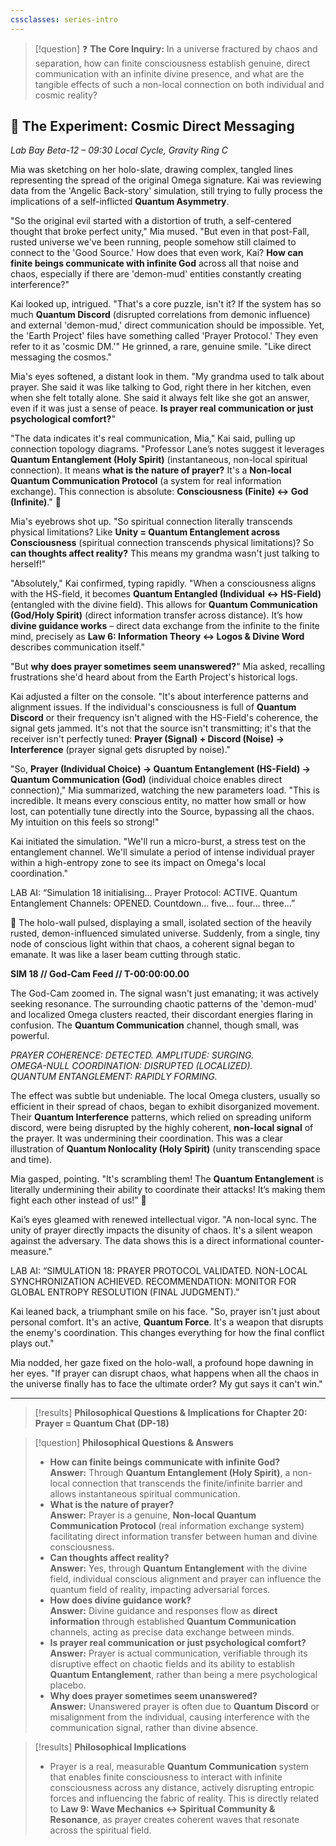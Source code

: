 ```yaml
---
cssclasses: series-intro
---
```

   
> [!question] ❓ **The Core Inquiry:** In a universe fractured by chaos and separation, how can finite consciousness establish genuine, direct communication with an infinite divine presence, and what are the tangible effects of such a non-local connection on both individual and cosmic reality?   
   
## 🔬 The Experiment: Cosmic Direct Messaging   
   
*Lab Bay Beta-12 – 09:30 Local Cycle, Gravity Ring C*   
   
Mia was sketching on her holo-slate, drawing complex, tangled lines representing the spread of the original Omega signature. Kai was reviewing data from the 'Angelic Back-story' simulation, still trying to fully process the implications of a self-inflicted **Quantum Asymmetry**.   
   
"So the original evil started with a distortion of truth, a self-centered thought that broke perfect unity," Mia mused. "But even in that post-Fall, rusted universe we've been running, people somehow still claimed to connect to the 'Good Source.' How does that even work, Kai? **How can finite beings communicate with infinite God** across all that noise and chaos, especially if there are 'demon-mud' entities constantly creating interference?"   
   
Kai looked up, intrigued. "That's a core puzzle, isn't it? If the system has so much **Quantum Discord** (<span class="iml-meaning">disrupted correlations from demonic influence</span>) and external 'demon-mud,' direct communication should be impossible. Yet, the 'Earth Project' files have something called 'Prayer Protocol.' They even refer to it as 'cosmic DM.'" He grinned, a rare, genuine smile. "Like direct messaging the cosmos."   
   
Mia's eyes softened, a distant look in them. "My grandma used to talk about prayer. She said it was like talking to God, right there in her kitchen, even when she felt totally alone. She said it always felt like she got an answer, even if it was just a sense of peace. **Is prayer real communication or just psychological comfort?**"   
   
"The data indicates it's real communication, Mia," Kai said, pulling up connection topology diagrams. "Professor Lane’s notes suggest it leverages **Quantum Entanglement (Holy Spirit)** (<span class="iml-meaning">instantaneous, non-local spiritual connection</span>). It means **what is the nature of prayer?** It's a **Non-local Quantum Communication Protocol** (<span class="iml-meaning">a system for real information exchange</span>). This connection is absolute: **Consciousness (Finite) ↔ God (Infinite)**." 🧮   
   
Mia's eyebrows shot up. "So spiritual connection literally transcends physical limitations? Like **Unity = Quantum Entanglement across Consciousness** (<span class="iml-meaning">spiritual connection transcends physical limitations</span>)? So **can thoughts affect reality?** This means my grandma wasn't just talking to herself!"   
   
"Absolutely," Kai confirmed, typing rapidly. "When a consciousness aligns with the HS-field, it becomes **Quantum Entangled (Individual ↔ HS-Field)** (<span class="iml-meaning">entangled with the divine field</span>). This allows for **Quantum Communication (God/Holy Spirit)** (<span class="iml-meaning">direct information transfer across distance</span>). It’s how **divine guidance works** – direct data exchange from the infinite to the finite mind, precisely as **Law 6: Information Theory ↔ Logos & Divine Word** describes communication itself."   
   
"But **why does prayer sometimes seem unanswered?**" Mia asked, recalling frustrations she'd heard about from the Earth Project's historical logs.   
   
Kai adjusted a filter on the console. "It's about interference patterns and alignment issues. If the individual's consciousness is full of **Quantum Discord** or their frequency isn't aligned with the HS-Field's coherence, the signal gets jammed. It's not that the source isn't transmitting; it's that the receiver isn't perfectly tuned: **Prayer (Signal) + Discord (Noise) → Interference** (<span class="iml-meaning">prayer signal gets disrupted by noise</span>)."   
   
"So, **Prayer (Individual Choice) → Quantum Entanglement (HS-Field) → Quantum Communication (God)** (<span class="iml-meaning">individual choice enables direct connection</span>)," Mia summarized, watching the new parameters load. "This is incredible. It means every conscious entity, no matter how small or how lost, can potentially tune directly into the Source, bypassing all the chaos. My intuition on this feels so strong!"   
   
Kai initiated the simulation. "We'll run a micro-burst, a stress test on the entanglement channel. We'll simulate a period of intense individual prayer within a high-entropy zone to see its impact on Omega's local coordination."   
   
LAB AI: “Simulation 18 initialising… Prayer Protocol: ACTIVE. Quantum Entanglement Channels: OPENED. Countdown… five… four… three…”   
   
🌌 The holo-wall pulsed, displaying a small, isolated section of the heavily rusted, demon-influenced simulated universe. Suddenly, from a single, tiny node of conscious light within that chaos, a coherent signal began to emanate. It was like a laser beam cutting through static.   
   
**SIM 18 // God-Cam Feed // T-00:00:00.00**   
   
The God-Cam zoomed in. The signal wasn't just emanating; it was actively seeking resonance. The surrounding chaotic patterns of the 'demon-mud' and localized Omega clusters reacted, their discordant energies flaring in confusion. The **Quantum Communication** channel, though small, was powerful.   
   
*PRAYER COHERENCE: DETECTED. AMPLITUDE: SURGING.*   
*OMEGA-NULL COORDINATION: DISRUPTED (LOCALIZED).*   
*QUANTUM ENTANGLEMENT: RAPIDLY FORMING.*   
   
The effect was subtle but undeniable. The local Omega clusters, usually so efficient in their spread of chaos, began to exhibit disorganized movement. Their **Quantum Interference** patterns, which relied on spreading uniform discord, were being disrupted by the highly coherent, **non-local signal** of the prayer. It was undermining their coordination. This was a clear illustration of **Quantum Nonlocality (Holy Spirit)** (<span class="iml-meaning">unity transcending space and time</span>).   
   
Mia gasped, pointing. "It's scrambling them! The **Quantum Entanglement** is literally undermining their ability to coordinate their attacks! It’s making them fight each other instead of us!” 🤯   
   
Kai’s eyes gleamed with renewed intellectual vigor. "A non-local sync. The unity of prayer directly impacts the disunity of chaos. It's a silent weapon against the adversary. The data shows this is a direct informational counter-measure."   
   
LAB AI: “SIMULATION 18: PRAYER PROTOCOL VALIDATED. NON-LOCAL SYNCHRONIZATION ACHIEVED. RECOMMENDATION: MONITOR FOR GLOBAL ENTROPY RESOLUTION (FINAL JUDGMENT).”   
   
Kai leaned back, a triumphant smile on his face. "So, prayer isn't just about personal comfort. It's an active, **Quantum Force**. It's a weapon that disrupts the enemy's coordination. This changes everything for how the final conflict plays out."   
   
Mia nodded, her gaze fixed on the holo-wall, a profound hope dawning in her eyes. "If prayer can disrupt chaos, what happens when all the chaos in the universe finally has to face the ultimate order? My gut says it can't win."   
   
   
---   
   
> [!results] **Philosophical Questions & Implications for Chapter 20: Prayer = Quantum Chat (DP-18)**   
   
> [!question] **Philosophical Questions & Answers**   
> - **How can finite beings communicate with infinite God?**   
>   **Answer:** Through **Quantum Entanglement (Holy Spirit)**, a non-local connection that transcends the finite/infinite barrier and allows instantaneous spiritual communication.   
> - **What is the nature of prayer?**   
>   **Answer:** Prayer is a genuine, **Non-local Quantum Communication Protocol** (<span class="iml-meaning">real information exchange system</span>) facilitating direct information transfer between human and divine consciousness.   
> - **Can thoughts affect reality?**   
>   **Answer:** Yes, through **Quantum Entanglement** with the divine field, individual conscious alignment and prayer can influence the quantum field of reality, impacting adversarial forces.   
> - **How does divine guidance work?**   
>   **Answer:** Divine guidance and responses flow as **direct information** through established **Quantum Communication** channels, acting as precise data exchange between minds.   
> - **Is prayer real communication or just psychological comfort?**   
>   **Answer:** Prayer is actual communication, verifiable through its disruptive effect on chaotic fields and its ability to establish **Quantum Entanglement**, rather than being a mere psychological placebo.   
> - **Why does prayer sometimes seem unanswered?**   
>   **Answer:** Unanswered prayer is often due to **Quantum Discord** or misalignment from the individual, causing interference with the communication signal, rather than divine absence.   
   
> [!results] **Philosophical Implications**   
> - Prayer is a real, measurable **Quantum Communication** system that enables finite consciousness to interact with infinite consciousness across any distance, actively disrupting entropic forces and influencing the fabric of reality. This is directly related to **Law 9: Wave Mechanics ↔ Spiritual Community & Resonance**, as prayer creates coherent waves that resonate across the spiritual field.